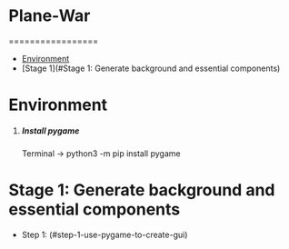 # Plane-War
=================

   * [Environment](#environment)<br>
   * [Stage 1](#Stage 1: Generate background and essential components)<br>

# Environment

1. ##### Install pygame
    Terminal -> python3 -m pip install pygame

# Stage 1: Generate background and essential components

* Step 1: (#step-1-use-pygame-to-create-gui)<br>
